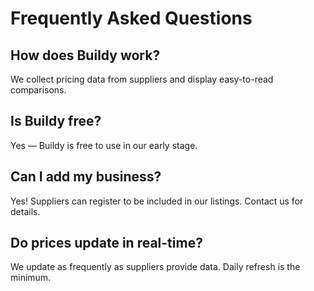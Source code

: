 # Frequently Asked Questions

## How does Buildy work?
We collect pricing data from suppliers and display easy-to-read comparisons.

## Is Buildy free?
Yes — Buildy is free to use in our early stage.

## Can I add my business?
Yes! Suppliers can register to be included in our listings. Contact us for details.

## Do prices update in real-time?
We update as frequently as suppliers provide data. Daily refresh is the minimum.
